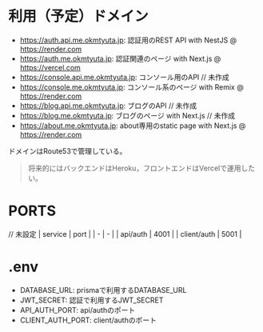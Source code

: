 # 利用（予定）ドメイン

- https://auth.api.me.okmtyuta.jp: 認証用のREST API with NestJS @ https://render.com
- https://auth.me.okmtyuta.jp: 認証関連のページ with Next.js @ https://vercel.com
- https://console.api.me.okmtyuta.jp: コンソール用のAPI // 未作成
- https://console.me.okmtyuta.jp: コンソール系のページ with Remix @ https://render.com
- https://blog.api.me.okmtyuta.jp: ブログのAPI // 未作成
- https://blog.me.okmtyuta.jp: ブログのページ with Next.js // 未作成
- https://about.me.okmtyuta.jp: about専用のstatic page with Next.js @ https://render.com

ドメインはRoute53で管理している。

> 将来的にはバックエンドはHeroku，フロントエンドはVercelで運用したい。

# PORTS

// 未設定
| service | port |
| - | - |
| api/auth | 4001 |
| client/auth | 5001 |

# .env

- DATABASE_URL: prismaで利用するDATABASE_URL
- JWT_SECRET: 認証で利用するJWT_SECRET
- API_AUTH_PORT: api/authのポート
- CLIENT_AUTH_PORT: client/authのポート

